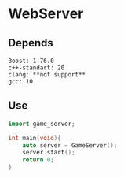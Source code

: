# WebServer


## Depends
````
Boost: 1.76.0
c++-standart: 20
clang: **not support**
gcc: 10
````


## Use

```cpp
import game_server;

int main(void){
    auto server = GameServer();
    server.start();
    return 0;
}
```